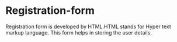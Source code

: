 # Registration-form
Registration form is developed by HTML.HTML stands for Hyper text markup language.
This form helps in storing the user details.
